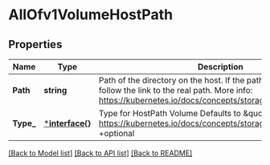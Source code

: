 # AllOfv1VolumeHostPath

## Properties
Name | Type | Description | Notes
------------ | ------------- | ------------- | -------------
**Path** | **string** | Path of the directory on the host. If the path is a symlink, it will follow the link to the real path. More info: https://kubernetes.io/docs/concepts/storage/volumes#hostpath | [optional] [default to null]
**Type_** | [***interface{}**](interface{}.md) | Type for HostPath Volume Defaults to \&quot;\&quot; More info: https://kubernetes.io/docs/concepts/storage/volumes#hostpath +optional | [optional] [default to null]

[[Back to Model list]](../README.md#documentation-for-models) [[Back to API list]](../README.md#documentation-for-api-endpoints) [[Back to README]](../README.md)

